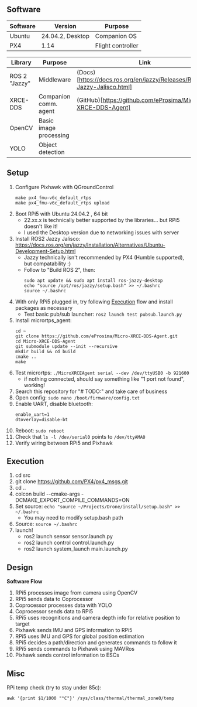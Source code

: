 ## Software
| Software   |Version           | Purpose             |
|------------|------------------|---------------------|
| Ubuntu     | 24.04.2, Desktop | Companion OS        |
| PX4        | 1.14             | Flight controller   |

| Library       | Purpose                 | Link                                                                      |
|---------------|-------------------------|---------------------------------------------------------------------------|
| ROS 2 "Jazzy" | Middleware              | (Docs)[https://docs.ros.org/en/jazzy/Releases/Release-Jazzy-Jalisco.html] |
| XRCE-DDS      | Companion comm. agent   | (GitHub)[https://github.com/eProsima/Micro-XRCE-DDS-Agent]                |
| OpenCV        | Basic image processing  |
| YOLO          | Object detection        |

## Setup
1. Configure Pixhawk with QGroundControl
    ```
    make px4_fmu-v6c_default_rtps
    make px4_fmu-v6c_default_rtps upload
    ```
2. Boot RPi5 with Ubuntu 24.04.2 , 64 bit
    - 22.xx.x is technically better supported by the libraries... but RPi5 doesn't like it!
    - I used the Desktop version due to networking issues with server
2. Install ROS2 Jazzy Jalisco: https://docs.ros.org/en/jazzy/Installation/Alternatives/Ubuntu-Development-Setup.html
    - Jazzy technically isn't recommended by PX4 (Humble supported), but compatability :)
    - Follow to "Build ROS 2", then: 
      ```
      sudo apt update && sudo apt install ros-jazzy-desktop
      echo "source /opt/ros/jazzy/setup.bash" >> ~/.bashrc
      source ~/.bashrc
      ```
3. With only RPi5 plugged in, try following [Execution](#Execution) flow and install packages as necessary 
    - Test basic pub/sub launcher: ```ros2 launch test pubsub.launch.py```
4. Install micrortps_agent:
    ```
    cd ~
    git clone https://github.com/eProsima/Micro-XRCE-DDS-Agent.git
    cd Micro-XRCE-DDS-Agent
    git submodule update --init --recursive
    mkdir build && cd build
    cmake ..
    make
    ```
5. Test micrortps: ```./MicroXRCEAgent serial --dev /dev/ttyUSB0 -b 921600```
    - if nothing connected, should say something like "1 port not found", working!
6. Search this repository for "# TODO:" and take care of business
7. Open config: ```sudo nano /boot/firmware/config.txt```
8. Enable UART, disable bluetooth:
    ```
    enable_uart=1
    dtoverlay=disable-bt
    ```
9. Reboot: ```sudo reboot```
10. Check that ```ls -l /dev/serial0``` points to ```/dev/ttyAMA0```
11. Verify wiring between RPi5 and Pixhawk

## Execution
1. cd src
2. git clone https://github.com/PX4/px4_msgs.git
3. cd ..
4. colcon build --cmake-args -DCMAKE_EXPORT_COMPILE_COMMANDS=ON
5. Set source:  ```echo "source ~/Projects/Drone/install/setup.bash" >> ~/.bashrc```
    - You may need to modify setup.bash path
6. Source: ```source ~/.bashrc```
7. launch!
     - ros2 launch sensor sensor.launch.py
     - ros2 launch control control.launch.py
     - ros2 launch system_launch main.launch.py

## Design
**Software Flow**
1. RPi5 processes image from camera using OpenCV
2. RPi5 sends data to Coprocessor
3. Coprocessor processes data with YOLO
4. Coprocessor sends data to RPi5
5. RPi5 uses recognitions and camera depth info for relative position to target
6. Pixhawk sends IMU and GPS information to RPi5
7. RPi5 uses IMU and GPS for global position estimation
8. RPi5 decides a path/direction and generates commands to follow it
9. RPi5 sends commands to Pixhawk using MAVRos
10. Pixhawk sends control information to ESCs

## Misc
RPi temp check (try to stay under 85c):
```
awk '{print $1/1000 "°C"}' /sys/class/thermal/thermal_zone0/temp
```